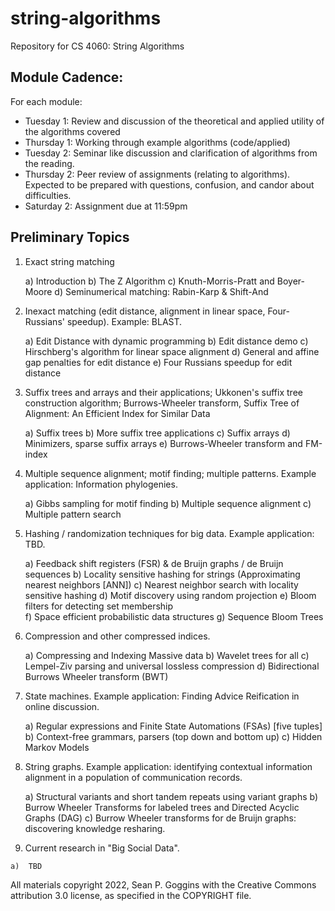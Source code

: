 # string-algorithms
Repository for CS 4060: String Algorithms

## Module Cadence:
For each module: 
 - Tuesday 1: Review and discussion of the theoretical and applied utility of the algorithms covered
 - Thursday 1: Working through example algorithms (code/applied)
 - Tuesday 2: Seminar like discussion and clarification of algorithms from the reading. 
 - Thursday 2: Peer review of assignments (relating to algorithms). Expected to be prepared with questions, confusion, and candor about difficulties. 
 - Saturday 2: Assignment due at 11:59pm
 

## Preliminary Topics

1)  Exact string matching
    
    a)  Introduction
    b)  The Z Algorithm 
    c)  Knuth-Morris-Pratt and Boyer-Moore
    d)  Seminumerical matching: Rabin-Karp & Shift-And

2)  Inexact matching (edit distance, alignment in linear space, Four-Russians' speedup). Example: BLAST.    

    a)  Edit Distance with dynamic programming
    b)  Edit distance demo
    c)  Hirschberg's algorithm for linear space alignment
    d)  General and affine gap penalties for edit distance
    e)  Four Russians speedup for edit distance

3)  Suffix trees and arrays and their applications; Ukkonen's suffix tree construction algorithm; Burrows-Wheeler transform, Suffix Tree of Alignment: An Efficient Index for Similar Data  

    a)  Suffix trees
    b)  More suffix tree applications
    c)  Suffix arrays
    d)  Minimizers, sparse suffix arrays
    e)  Burrows-Wheeler transform and FM-index

4)  Multiple sequence alignment; motif finding; multiple patterns. Example application: Information phylogenies.    

    a)  Gibbs sampling for motif finding
    b)  Multiple sequence alignment
    c)  Multiple pattern search

5)  Hashing / randomization techniques for big data. Example application: TBD.  

    a)  Feedback shift registers (FSR) & de Bruijn graphs / de Bruijn sequences 
    b)  Locality sensitive hashing for strings (Approximating nearest neighbors [ANN])
    c)  Nearest neighbor search with locality sensitive hashing
    d)  Motif discovery using random projection
    e)  Bloom filters for detecting set membership   
    f)  Space efficient probabilistic data structures
    g)  Sequence Bloom Trees

6)  Compression and other compressed indices.   

    a)  Compressing and Indexing Massive data
    b)  Wavelet trees for all
    c)  Lempel-Ziv parsing and universal lossless compression
    d)  Bidirectional Burrows Wheeler transform (BWT)

7)  State machines. Example application: Finding Advice Reification in online discussion.   

    a)  Regular expressions and Finite State Automations (FSAs) [five tuples]
    b)  Context-free grammars, parsers (top down and bottom up)
    c)  Hidden Markov Models 

8)  String graphs. Example application: identifying contextual information alignment in a population of communication records.  

    a)  Structural variants and short tandem repeats using variant graphs
    b)  Burrow Wheeler Transforms for labeled trees and Directed Acyclic Graphs (DAG)
    c)  Burrow Wheeler transforms for de Bruijn graphs: discovering knowledge resharing.

9)   Current research in "Big Social Data".     

    a)  TBD


All materials copyright 2022, Sean P. Goggins with the Creative Commons attribution 3.0 license, as specified in the COPYRIGHT file. 

